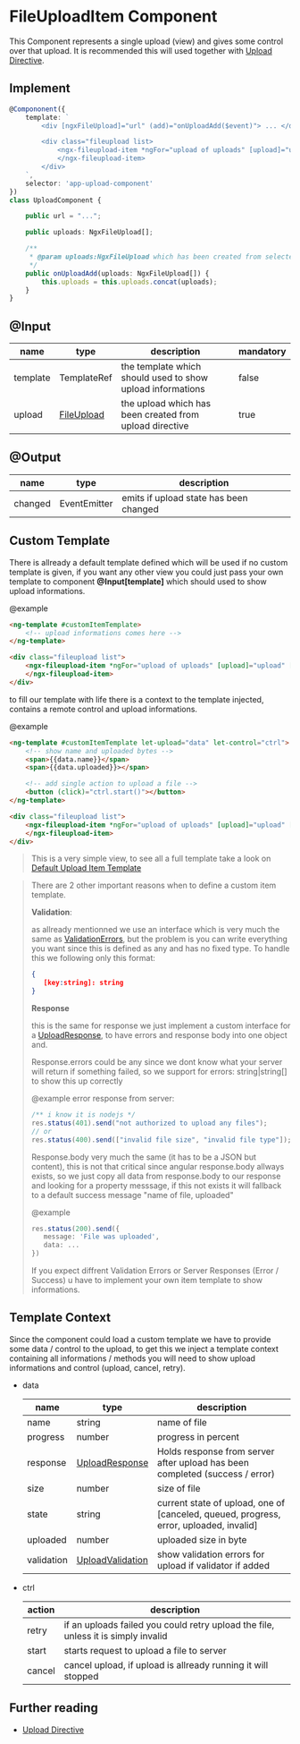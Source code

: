 
# FileUploadItem Component

This Component represents a single upload (view) and gives some control over that upload. It is recommended this will used together
with [Upload Directive](./upload-directive.md).

## Implement

```ts
@Compononent({
    template: `
        <div [ngxFileUpload]="url" (add)="onUploadAdd($event)"> ... </div>

        <div class="fileupload list>
            <ngx-fileupload-item *ngFor="upload of uploads" [upload]="upload">
            </ngx-fileupload-item>
        </div>
    `,
    selector: 'app-upload-component'
})
class UploadComponent {

    public url = "...";

    public uploads: NgxFileUpload[];

    /**
     * @param uploads:NgxFileUpload which has been created from selected / dropped files
     */
    public onUploadAdd(uploads: NgxFileUpload[]) {
        this.uploads = this.uploads.concat(uploads);
    }
}
```

## @Input

| name | type | description | mandatory |
|---|---|---|---|
| template | TemplateRef<FileUploadItemContext> | the template which should used to show upload informations | false |
| upload | [FileUpload](../src/lib/ngx-fileupload/services/file-upload.ts#37) | the upload which has been created from upload directive | true |

## @Output

| name | type | description |
|---|---|---|
| changed | EventEmitter<UploadModel> | emits if upload state has been changed |

## Custom Template

There is allready a default template defined which will be used if no custom template is given, 
if you want any other view you could just pass your own template to component __@Input[template]__ which should used to show upload informations.

@example 

```html
<ng-template #customItemTemplate>
    <!-- upload informations comes here -->
</ng-template>

<div class="fileupload list">
    <ngx-fileupload-item *ngFor="upload of uploads" [upload]="upload" [template]="customItemTemplate">
    </ngx-fileupload-item>
</div>
```

to fill our template with life there is a context to the template injected, contains a remote control and upload informations.

@example

```html
<ng-template #customItemTemplate let-upload="data" let-control="ctrl">
    <!-- show name and uploaded bytes -->
    <span>{{data.name}}</span>
    <span>{{data.uploaded}}></span>

    <!-- add single action to upload a file -->
    <button (click)="ctrl.start()"></button>
</ng-template>

<div class="fileupload list">
    <ngx-fileupload-item *ngFor="upload of uploads" [upload]="upload" [template]="customItemTemplate">
    </ngx-fileupload-item>
</div>
```

> This is a very simple view, to see all a full template take a look on [Default Upload Item Template](../src/lib/ngx-fileupload/components/ngx-fileupload-item.component.html)

>There are 2 other important reasons when to define a custom item template.
>
>__Validation__:
>
>as allready mentionned we use an interface which is very much the same as [ValidationErrors](https://angular.io/api/forms/ValidationErrors), but the problem is you can write everything you want since this is defined as any and has no fixed type. To handle this we following only this format:
>```json
>{
>    [key:string]: string
>}
>```
>
>__Response__
>
>this is the same for response we just implement a custom interface for a [UploadResponse](../src/lib/ngx-fileupload/model/upload.ts#13), to have errors and response body
into one object and.
> 
> Response.errors could be any since we dont know what your server will return if something failed, so we support for errors: string|string[] to show this up correctly
>
> @example error response from server:
> ```ts
> /** i know it is nodejs */
> res.status(401).send("not authorized to upload any files");
> // or 
> res.status(400).send(["invalid file size", "invalid file type"]);
> ```
>
> Response.body very much the same (it has to be a JSON but content), this is not that critical since angular response.body allways exists, so we just copy all data from
> response.body to our response and looking for a property messsage, if this not exists it will fallback to a default success message "name of file, uploaded"
> 
> @example
> 
> ```ts
> res.status(200).send({
>    message: 'File was uploaded',
>    data: ...
> })
> ```
> 
> If you expect diffrent Validation Errors or Server Responses (Error / Success) u have to implement your own item template to show informations.


## Template Context

Since the component could load a custom template we have to provide some data / control to the upload, to get this we inject a template context containing all informations / methods you will need to show upload informations and control (upload, cancel, retry).

- data

    | name | type | description |
    |---|---|---|
    | name | string | name of file |
    | progress | number | progress in percent |
    | response   | [UploadResponse](../src/lib/ngx-fileupload/model/upload.ts#13) | Holds response from server after upload has been completed (success / error) |
    | size | number | size of file |
    | state | string | current state of upload, one of [canceled, queued, progress, error,  uploaded, invalid] |
    | uploaded | number | uploaded size in byte |
    | validation | [UploadValidation](../src/lib/ngx-fileupload/model/upload.ts#19) | show validation errors for upload if validator if added |

- ctrl

    | action | description |
    |---|---|
    | retry | if an uploads failed you could retry upload the file, unless it is simply invalid |
    | start | starts request to upload a file to server |
    | cancel | cancel upload, if upload is allready running it will stopped |

## Further reading

- [Upload Directive](./upload-directive.md)